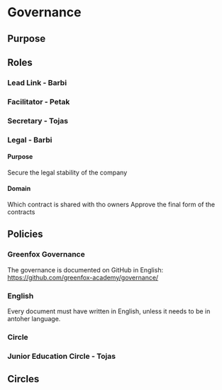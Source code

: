 # Governance

## Purpose

## Roles
### Lead Link - Barbi

### Facilitator - Petak

### Secretary - Tojas

### Legal - Barbi
#### Purpose
Secure the legal stability of the company

#### Domain
Which contract is shared with tho owners
Approve the final form of the contracts

## Policies

### Greenfox Governance
The governance is documented on GitHub in English: https://github.com/greenfox-academy/governance/

### English
Every document must have written in English, unless it needs to be in antoher language.

### Circle
### Junior Education Circle - Tojas


## Circles
